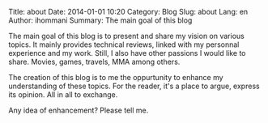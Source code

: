 Title: about
Date: 2014-01-01 10:20
Category: Blog
Slug: about
Lang: en
Author: ihommani
Summary: The main goal of this blog

The main goal of this blog is to present and share my vision on various topics.
It mainly provides technical reviews, linked with my personnal experience and my work.
Still, I also have other passions I would like to share.
Movies, games, travels, MMA among others.

The creation of this blog is to me the oppurtunity to enhance my understanding of these topics.
For the reader, it's a place to argue, express its opinion. All in all to exchange. 

Any idea of enhancement? Please tell me. 



